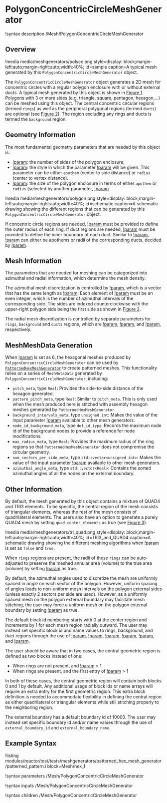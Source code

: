 # PolygonConcentricCircleMeshGenerator

!syntax description /Mesh/PolygonConcentricCircleMeshGenerator

## Overview

!media media/meshgenerators/polycc.png
      style=display: block;margin-left:auto;margin-right:auto;width:40%;
      id=sample
      caption=A typical mesh generated by this `PolygonConcentricCircleMeshGenerator` object.

The `PolygonConcentricCircleMeshGenerator` object generates a 2D mesh for concentric circles with a regular polygon enclosure with or without external ducts. A typical mesh generated by this object is shown in [Figure 1](#sample). Polygons with 3 or more sides (e.g. triangle, square, pentagon, hexagon,...) can be meshed using this object. The central concentric circular regions (termed `rings`) as well as the peripheral polygonal regions (termed `ducts`) are optional (see [Figure 2](#schematic)). The region excluding any rings and ducts is termed the `background` region.

## Geometry Information

The most fundamental geometry parameters that are needed by this object is:

- [!param](/Mesh/PolygonConcentricCircleMeshGenerator/num_sides): the number of sides of the polygon enclosure;
- [!param](/Mesh/PolygonConcentricCircleMeshGenerator/polygon_size_style): the style in which the parameter [!param](/Mesh/PolygonConcentricCircleMeshGenerator/polygon_size) will be given. This parameter can be either `apothem` (center to side distance) or `radius` (center to vertex distance).
- [!param](/Mesh/PolygonConcentricCircleMeshGenerator/polygon_size): the size of the polygon enclosure in terms of either `apothem` or `radius` (selected by another parameter, [!param](/Mesh/PolygonConcentricCircleMeshGenerator/polygon_size_style)

!media media/meshgenerators/polygon.png
      style=display: block;margin-left:auto;margin-right:auto;width:40%;
      id=schematic
      caption=A schematic drawing showing the different regions that can be generated by this `PolygonConcentricCircleMeshGenerator` object.

If concentric circle regions are needed, [!param](/Mesh/PolygonConcentricCircleMeshGenerator/ring_radii) must be provided to define the outer radius of each ring. If duct regions are needed, [!param](/Mesh/PolygonConcentricCircleMeshGenerator/duct_sizes) must be provided to define the inner boundary of each duct. Similar to [!param](/Mesh/PolygonConcentricCircleMeshGenerator/polygon_size), [!param](/Mesh/PolygonConcentricCircleMeshGenerator/duct_sizes) can either be apothems or radii of the corresponding ducts, decided by [!param](/Mesh/PolygonConcentricCircleMeshGenerator/duct_sizes_style).

## Mesh Information

The parameters that are needed for meshing can be categorized into azimuthal and radial information, which determine the mesh density.

The azimuthal mesh discretization is controlled by [!param](/Mesh/PolygonConcentricCircleMeshGenerator/num_sectors_per_side), which is a vector that has the same length as [!param](/Mesh/PolygonConcentricCircleMeshGenerator/num_sides). Each element of [!param](/Mesh/PolygonConcentricCircleMeshGenerator/num_sectors_per_side) must be an even integer, which is the number of azimuthal intervals of the corresponding side. The sides are indexed counterclockwise with the upper-right polygon side being the first side as shown in [Figure 2](#schematic).

The radial mesh discretization is controlled by separate parameters for `rings`, `background` and `ducts` regions, which are [!param](/Mesh/PolygonConcentricCircleMeshGenerator/ring_intervals), [!param](/Mesh/PolygonConcentricCircleMeshGenerator/background_intervals), and [!param](/Mesh/PolygonConcentricCircleMeshGenerator/duct_intervals), respectively.

## MeshMeshData Generation

When [!param](/Mesh/PolygonConcentricCircleMeshGenerator/num_sides) is set as 6, the hexagonal meshes produced by `PolygonConcentricCircleMeshGenerator` can be used by [`PatternedHexMeshGenerator`](/PatternedHexMeshGenerator.md) to create patterned meshes. This functionality relies on a series of `MeshMetaData` generated by `PolygonConcentricCircleMeshGenerator`, including:

- `pitch_meta`, type `Real`: Provides the side-to-side distance of the hexagon generated.
- `pattern_pitch_meta`, type `Real`: Similar to `pitch_meta`. This is only used when the mesh produced here is stitched with assembly hexagon meshes generated by `PatternedHexMeshGenerator`.
- `background_intervals_meta`, type `unsigned int`: Makes the value of the input parameter [!param](/Mesh/PolygonConcentricCircleMeshGenerator/background_intervals) available to other mesh generators.
- `node_id_background_meta`, type `dof_id_type`: Records the maximum node id of the background nodes to provide a reference for node modifications.
- `max_radius_meta`, type `Real`: Provides the maximum radius of the ring regions so that `PatternedHexMeshGenerator` does not compromise the circular geometry.
- `num_sectors_per_side_meta`, type `std::vector<unsigned int>`: Makes the value of the input parameter [!param](/Mesh/PolygonConcentricCircleMeshGenerator/num_sectors_per_side) available to other mesh generators.
- `azimuthal_angle_meta`, type `std::vector<Real>`: Contains the sorted azimuthal angles of all the nodes on the external boundary.

## Other Information

By default, the mesh generated by this object contains a mixture of QUAD4 and TRI3 elements. To be specific, the central region of the mesh consists of triangular elements, whereas the rest of the mesh consists of quadrilateral elements. The users also have an option to generate a purely QUAD4 mesh by setting `quad_center_elements` as true (see [Figure 3](#TRI3_and_QUAD4)).

!media media/meshgenerators/tri_quad.png
      style=display: block;margin-left:auto;margin-right:auto;width:40%;
      id=TRI3_and_QUAD4
      caption=A schematic drawing showing the different meshing algorithms when [!param](/Mesh/PolygonConcentricCircleMeshGenerator/quad_center_elements) is set as `false` and `true`.

When `rings` regions are present, the radii of these `rings` can be auto-adjusted to preserve the meshed annular area (volume) to the true area (volume) by setting [!param](/Mesh/PolygonConcentricCircleMeshGenerator/preserve_volumes) as true.

By default, the azimuthal angles used to discretize the mesh are uniformly spaced in _angle_ on each sector of the polygon. However, uniform spacing of angles leads to non-uniform mesh intervals on the polygon external sides (unless exactly 2 sectors per side are used). However, as a uniformly spaced mesh on the polygon external boundary may facilitate mesh stitching, the user may force a uniform mesh on the polygon external boundary by setting [!param](/Mesh/PolygonConcentricCircleMeshGenerator/uniform_mesh_on_sides) as true.

The default block id numbering starts with 0 at the center region and increments by 1 for each mesh region radially outward. The user may instead set specific block id and name values to rings, background, and duct regions through the use of [!param](/Mesh/PolygonConcentricCircleMeshGenerator/ring_block_ids), [!param](/Mesh/PolygonConcentricCircleMeshGenerator/background_block_ids), [!param](/Mesh/PolygonConcentricCircleMeshGenerator/duct_block_ids), [!param](/Mesh/PolygonConcentricCircleMeshGenerator/ring_block_names), [!param](/Mesh/PolygonConcentricCircleMeshGenerator/background_block_names),  and [!param](/Mesh/PolygonConcentricCircleMeshGenerator/duct_block_names).

The user should be aware that in two cases, the central geometric region is defined as two blocks instead of one:
- When rings are not present, and [!param](/Mesh/PolygonConcentricCircleMeshGenerator/background_intervals) > 1
- When rings are present, and the first entry of [!param](/Mesh/PolygonConcentricCircleMeshGenerator/ring_radii) > 1

In both of these cases, the central geometric region will contain both blocks 0 and 1 by default. Any additional usage of block ids or name arrays will require an extra entry for the first geometric region. This extra block definition is needed to accommodate flexibility in defining the central region as either quadrilateral or triangular elements while still stitching properly to the neighboring region.

The external boundary has a default boundary id of 10000. The user may instead set specific boundary id and/or name values through the use of `external_boundary_id` and `external_boundary_name`.

## Example Syntax

!listing modules/reactor/test/tests/meshgenerators/patterned_hex_mesh_generator/patterned_pattern.i block=Mesh/hex_1

!syntax parameters /Mesh/PolygonConcentricCircleMeshGenerator

!syntax inputs /Mesh/PolygonConcentricCircleMeshGenerator

!syntax children /Mesh/PolygonConcentricCircleMeshGenerator
